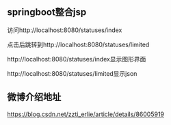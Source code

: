 ## springboot整合jsp

访问http://localhost:8080/statuses/index

点击后跳转到http://localhost:8080/statuses/limited

http://localhost:8080/statuses/index显示图形界面

http://localhost:8080/statuses/limited显示json

## 微博介绍地址

https://blog.csdn.net/zzti_erlie/article/details/86005919




